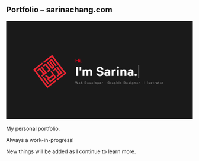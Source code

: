 ## Portfolio – sarinachang.com

![alt text](https://github.com/s-arina/s-arina.github.io/blob/main/public/imgs/meta-img.png)

My personal portfolio.

Always a work-in-progress!

New things will be added as I continue to learn more.
